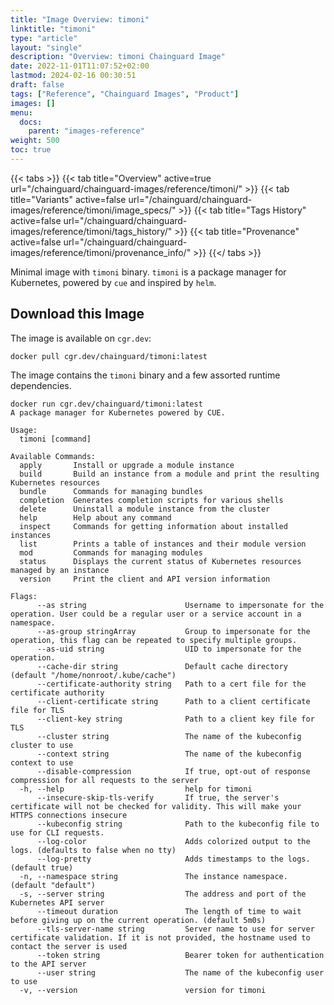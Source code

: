 ```yaml
---
title: "Image Overview: timoni"
linktitle: "timoni"
type: "article"
layout: "single"
description: "Overview: timoni Chainguard Image"
date: 2022-11-01T11:07:52+02:00
lastmod: 2024-02-16 00:30:51
draft: false
tags: ["Reference", "Chainguard Images", "Product"]
images: []
menu: 
  docs: 
    parent: "images-reference"
weight: 500
toc: true
---
```


{{< tabs >}}
{{< tab title="Overview" active=true url="/chainguard/chainguard-images/reference/timoni/" >}}
{{< tab title="Variants" active=false url="/chainguard/chainguard-images/reference/timoni/image_specs/" >}}
{{< tab title="Tags History" active=false url="/chainguard/chainguard-images/reference/timoni/tags_history/" >}}
{{< tab title="Provenance" active=false url="/chainguard/chainguard-images/reference/timoni/provenance_info/" >}}
{{</ tabs >}}



<!--overview:start-->
Minimal image with `timoni` binary. `timoni` is a package manager for Kubernetes, powered by `cue` and inspired by `helm`.
<!--overview:end-->

<!--getting:start-->
## Download this Image
The image is available on `cgr.dev`:

```
docker pull cgr.dev/chainguard/timoni:latest
```
<!--getting:end-->

<!--body:start-->
The image contains the `timoni`  binary and a few assorted runtime dependencies.

```
docker run cgr.dev/chainguard/timoni:latest
A package manager for Kubernetes powered by CUE.

Usage:
  timoni [command]

Available Commands:
  apply       Install or upgrade a module instance
  build       Build an instance from a module and print the resulting Kubernetes resources
  bundle      Commands for managing bundles
  completion  Generates completion scripts for various shells
  delete      Uninstall a module instance from the cluster
  help        Help about any command
  inspect     Commands for getting information about installed instances
  list        Prints a table of instances and their module version
  mod         Commands for managing modules
  status      Displays the current status of Kubernetes resources managed by an instance
  version     Print the client and API version information

Flags:
      --as string                      Username to impersonate for the operation. User could be a regular user or a service account in a namespace.
      --as-group stringArray           Group to impersonate for the operation, this flag can be repeated to specify multiple groups.
      --as-uid string                  UID to impersonate for the operation.
      --cache-dir string               Default cache directory (default "/home/nonroot/.kube/cache")
      --certificate-authority string   Path to a cert file for the certificate authority
      --client-certificate string      Path to a client certificate file for TLS
      --client-key string              Path to a client key file for TLS
      --cluster string                 The name of the kubeconfig cluster to use
      --context string                 The name of the kubeconfig context to use
      --disable-compression            If true, opt-out of response compression for all requests to the server
  -h, --help                           help for timoni
      --insecure-skip-tls-verify       If true, the server's certificate will not be checked for validity. This will make your HTTPS connections insecure
      --kubeconfig string              Path to the kubeconfig file to use for CLI requests.
      --log-color                      Adds colorized output to the logs. (defaults to false when no tty)
      --log-pretty                     Adds timestamps to the logs. (default true)
  -n, --namespace string               The instance namespace. (default "default")
  -s, --server string                  The address and port of the Kubernetes API server
      --timeout duration               The length of time to wait before giving up on the current operation. (default 5m0s)
      --tls-server-name string         Server name to use for server certificate validation. If it is not provided, the hostname used to contact the server is used
      --token string                   Bearer token for authentication to the API server
      --user string                    The name of the kubeconfig user to use
  -v, --version                        version for timoni

```
<!--body:end-->

